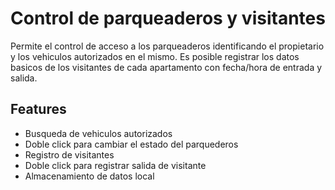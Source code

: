 # Control de parqueaderos y visitantes

Permite el control de acceso a los parqueaderos identificando el propietario y los vehiculos autorizados en el mismo.  Es posible registrar los datos basicos de los visitantes de cada apartamento con fecha/hora de entrada y salida.

## Features
-  Busqueda de vehiculos autorizados
-  Doble click para cambiar el estado del parquederos
-  Registro de visitantes
-  Doble click para registrar salida de visitante
-  Almacenamiento de datos local

